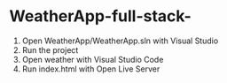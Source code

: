 # WeatherApp-full-stack-
1. Open WeatherApp/WeatherApp.sln with Visual Studio
2. Run the project
3. Open weather with Visual Studio Code
4. Run index.html with Open Live Server
